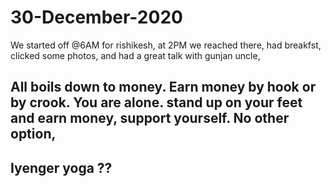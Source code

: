 # 30-December-2020
We started off @6AM for rishikesh, at 2PM we reached there, had breakfst, clicked some photos, and had a great talk with gunjan uncle, 
## All boils down to money. Earn money by hook or by crook. You are alone. stand up on your feet and earn money, support yourself. No other option, 

## Iyenger yoga ??